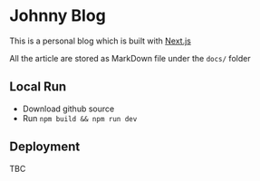 # Johnny Blog

This is a personal blog which is built with [Next.js](https://nextjs.org/)

All the article are stored as MarkDown file under the `docs/` folder

## Local Run

+ Download github source
+ Run `npm build && npm run dev`

## Deployment
 TBC
